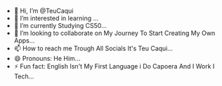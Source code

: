 - 👋 Hi, I’m @TeuCaqui
- 👀 I’m interested in learning ...
- 🌱 I’m currently Studying CS50...
- 💞️ I’m looking to collaborate on My Journey To Start Creating My Own Apps...
- 📫 How to reach me Trough All Socials It's Teu Caqui...
- 😄 Pronouns: He Him...
- ⚡ Fun fact: English Isn't My First Language i Do Capoera And I Work I Tech...

<!---
TeuCaqui/TeuCaqui is a ✨ special ✨ repository because its `README.md` (this file) appears on your GitHub profile.
You can click the Preview link to take a look at your changes.
--->
